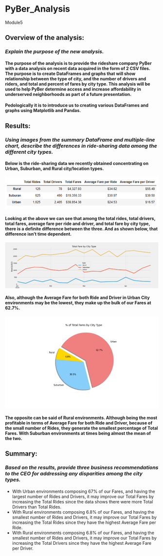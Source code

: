 # PyBer_Analysis
Module5
##
## Overview of the analysis: 
### *Explain the purpose of the new analysis.*
#### The purpose of the analysis is to provide the rideshare company PyBer with a data analysis on recent data acquired in the form of 2 CSV files. The purpose is to create DataFrames and graphs that will show relationship between the type of city, and the number of drivers and riders, and total and percent of fares by city type. This analysis will be used to help PyBer determine access and increase affordability in underserved neighborhoods as part of a future presentation. 
#### Pedologically it is to introduce us to creating various DataFrames and graphs using Matplotlib and Pandas. 
## 
## Results:
### *Using images from the summary DataFrame and multiple-line chart, describe the differences in ride-sharing data among the different city types.* 
#### Below is the ride-sharing data we recently obtained concentrating on Urban, Suburban, and Rural city/location types. 
![picture alt](https://github.com/Chipsheffield/PyBer_Analysis/blob/main/analysis/PyBer%20Challange%20DataFrame.png)
####
#### Looking at the above we can see that among the total rides, total drivers, total fares, average fare per ride and driver, and total fare by city type, there is a definite difference between the three. And as shown below, that difference isn’t time dependent. 
![picture alt](https://github.com/Chipsheffield/PyBer_Analysis/blob/main/analysis/PyBer_fare_summary.png)
#### 
#### Also, although the Average Fare for both Ride and Driver in Urban City environments may be the lowest, they make up the bulk of our Fares at 62.7%.

![picture alt]( https://github.com/Chipsheffield/PyBer_Analysis/blob/main/analysis/Fig5.png)  
#### The opposite can be said of Rural environments. Although being the most profitable in terms of Average Fare for both Ride and Driver, because of the small number of Rides, they generate the smallest percentage of Total Fares. With Suburban environments at times being almost the mean of the two.   

#### 
## 
## Summary: 
### *Based on the results, provide three business recommendations to the CEO for addressing any disparities among the city types.* 
#### 
* With Urban environments composing 67% of our Fares, and having the largest number of Rides and Drivers, it may improve our Total Fares by increasing the Total Rides since the data shows there were more Total Drivers than Total Rides. 
* With Rural environments composing 6.8% of our Fares, and having the smallest number of Rides and Drivers, it may improve our Total Fares by increasing the Total Rides since they have the highest Average Fare per Ride.
* With Rural environments composing 6.8% of our Fares, and having the smallest number of Rides and Drivers, it may improve our Total Fares by increasing the Total Drivers since they have the highest Average Fare per Driver.


